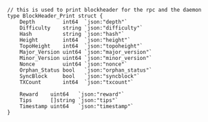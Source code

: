     // this is used to print blockheader for the rpc and the daemon
    type BlockHeader_Print struct {
    	Depth         int64  `json:"depth"`
    	Difficulty    string `json:"difficulty"`
    	Hash          string `json:"hash"`
    	Height        int64  `json:"height"`
    	TopoHeight    int64  `json:"topoheight"`
    	Major_Version uint64 `json:"major_version"`
    	Minor_Version uint64 `json:"minor_version"`
    	Nonce         uint64 `json:"nonce"`
    	Orphan_Status bool   `json:"orphan_status"`
    	SyncBlock     bool   `json:"syncblock"`
    	TXCount       int64  `json:"txcount"`

    	Reward    uint64   `json:"reward"`
    	Tips      []string `json:"tips"`
    	Timestamp uint64   `json:"timestamp"`
    }



